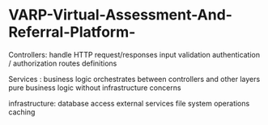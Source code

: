 # VARP-Virtual-Assessment-And-Referral-Platform-


Controllers: handle HTTP request/responses
             input validation
             authentication / authorization
             routes definitions

Services : business logic
           orchestrates between controllers and other layers
           pure business logic without infrastructure concerns

infrastructure: database access
                external services
                file system operations
                caching
                